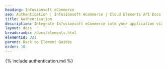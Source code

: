 ```yaml
---
heading: Infusionsoft eCommerce
seo: Authentication | Infusionsoft eCommerce | Cloud Elements API Docs
title: Authentication
description: Integrate Infusionsoft eCommerce into your application via the Cloud Elements APIs.
layout: docs
breadcrumbs: /docs/elements.html
elementId: 321
parent: Back to Element Guides
order: 10
---
```


{% include authentication.md %}
